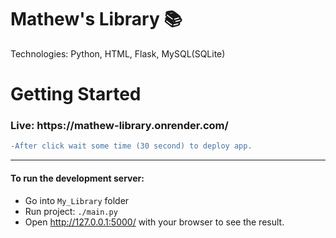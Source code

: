 # Mathew's Library 📚
Technologies: Python, HTML, Flask, MySQL(SQLite)
# Getting Started
<h3>Live: https://mathew-library.onrender.com/  </h3>

```diff
-After click wait some time (30 second) to deploy app.
```
<hr>

<h4>To run the development server:</h4>

- Go into `My_Library` folder
- Run project: `./main.py`
- Open http://127.0.0.1:5000/ with your browser to see the result.
